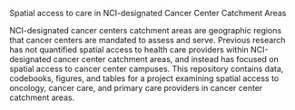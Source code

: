 Spatial access to care in NCI-designated Cancer Center Catchment Areas

NCI-designated cancer centers catchment areas are geographic regions that cancer centers are mandated to assess and serve. Previous research has not quantified spatial access to health care providers within NCI-designated cancer center catchment areas, and instead has focused on spatial access to cancer center campuses. This repository contains data, codebooks, figures, and tables for a project examining spatial access to oncology, cancer care, and primary care providers in cancer center catchment areas.
